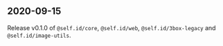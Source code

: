 ## 2020-09-15

Release v0.1.0 of `@self.id/core`, `@self.id/web`, `@self.id/3box-legacy` and `@self.id/image-utils`.
